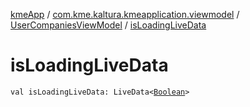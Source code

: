[kmeApp](../../index.md) / [com.kme.kaltura.kmeapplication.viewmodel](../index.md) / [UserCompaniesViewModel](index.md) / [isLoadingLiveData](./is-loading-live-data.md)

# isLoadingLiveData

`val isLoadingLiveData: LiveData<`[`Boolean`](https://kotlinlang.org/api/latest/jvm/stdlib/kotlin/-boolean/index.html)`>`